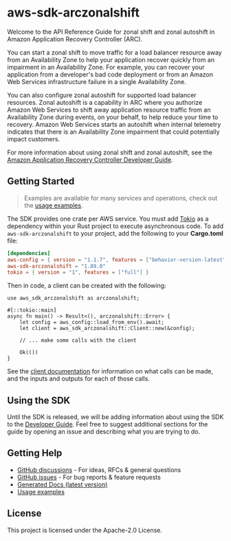 # aws-sdk-arczonalshift

Welcome to the API Reference Guide for zonal shift and zonal autoshift in Amazon Application Recovery Controller (ARC).

You can start a zonal shift to move traffic for a load balancer resource away from an Availability Zone to help your application recover quickly from an impairment in an Availability Zone. For example, you can recover your application from a developer's bad code deployment or from an Amazon Web Services infrastructure failure in a single Availability Zone.

You can also configure zonal autoshift for supported load balancer resources. Zonal autoshift is a capability in ARC where you authorize Amazon Web Services to shift away application resource traffic from an Availability Zone during events, on your behalf, to help reduce your time to recovery. Amazon Web Services starts an autoshift when internal telemetry indicates that there is an Availability Zone impairment that could potentially impact customers.

For more information about using zonal shift and zonal autoshift, see the [Amazon Application Recovery Controller Developer Guide](https://docs.aws.amazon.com/r53recovery/latest/dg/what-is-route53-recovery.html).

## Getting Started

> Examples are available for many services and operations, check out the
> [usage examples](https://github.com/awsdocs/aws-doc-sdk-examples/tree/main/rustv1).

The SDK provides one crate per AWS service. You must add [Tokio](https://crates.io/crates/tokio)
as a dependency within your Rust project to execute asynchronous code. To add `aws-sdk-arczonalshift` to
your project, add the following to your **Cargo.toml** file:

```toml
[dependencies]
aws-config = { version = "1.1.7", features = ["behavior-version-latest"] }
aws-sdk-arczonalshift = "1.89.0"
tokio = { version = "1", features = ["full"] }
```

Then in code, a client can be created with the following:

```rust,no_run
use aws_sdk_arczonalshift as arczonalshift;

#[::tokio::main]
async fn main() -> Result<(), arczonalshift::Error> {
    let config = aws_config::load_from_env().await;
    let client = aws_sdk_arczonalshift::Client::new(&config);

    // ... make some calls with the client

    Ok(())
}
```

See the [client documentation](https://docs.rs/aws-sdk-arczonalshift/latest/aws_sdk_arczonalshift/client/struct.Client.html)
for information on what calls can be made, and the inputs and outputs for each of those calls.

## Using the SDK

Until the SDK is released, we will be adding information about using the SDK to the
[Developer Guide](https://docs.aws.amazon.com/sdk-for-rust/latest/dg/welcome.html). Feel free to suggest
additional sections for the guide by opening an issue and describing what you are trying to do.

## Getting Help

* [GitHub discussions](https://github.com/awslabs/aws-sdk-rust/discussions) - For ideas, RFCs & general questions
* [GitHub issues](https://github.com/awslabs/aws-sdk-rust/issues/new/choose) - For bug reports & feature requests
* [Generated Docs (latest version)](https://awslabs.github.io/aws-sdk-rust/)
* [Usage examples](https://github.com/awsdocs/aws-doc-sdk-examples/tree/main/rustv1)

## License

This project is licensed under the Apache-2.0 License.

